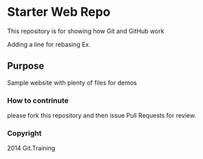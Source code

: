 # Starter Web Repo

This repository is for showing how Git and GitHub work

Adding a line for rebasing Ex.

## Purpose

Sample website with plenty of files for demos

### How to contrinute

please fork this repository and then issue Pull Requests for review. 

### Copyright 

2014 Git.Training 